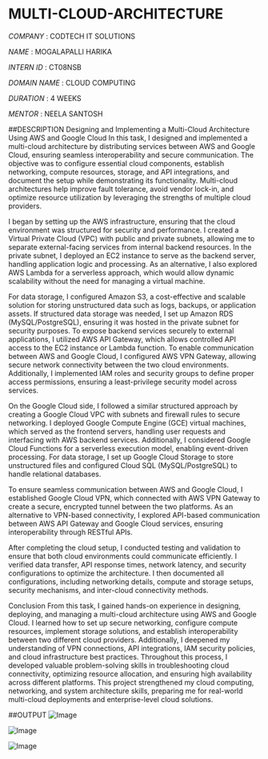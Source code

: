 # MULTI-CLOUD-ARCHITECTURE

*COMPANY* : CODTECH IT SOLUTIONS

*NAME* : MOGALAPALLI HARIKA

*INTERN ID* : CT08NSB

*DOMAIN NAME* : CLOUD COMPUTING

*DURATION* : 4 WEEKS

*MENTOR* : NEELA SANTOSH

##DESCRIPTION
Designing and Implementing a Multi-Cloud Architecture Using AWS and Google Cloud
In this task, I designed and implemented a multi-cloud architecture by distributing services between AWS and Google Cloud, ensuring seamless interoperability and secure communication. The objective was to configure essential cloud components, establish networking, compute resources, storage, and API integrations, and document the setup while demonstrating its functionality. Multi-cloud architectures help improve fault tolerance, avoid vendor lock-in, and optimize resource utilization by leveraging the strengths of multiple cloud providers.

I began by setting up the AWS infrastructure, ensuring that the cloud environment was structured for security and performance. I created a Virtual Private Cloud (VPC) with public and private subnets, allowing me to separate external-facing services from internal backend resources. In the private subnet, I deployed an EC2 instance to serve as the backend server, handling application logic and processing. As an alternative, I also explored AWS Lambda for a serverless approach, which would allow dynamic scalability without the need for managing a virtual machine.

For data storage, I configured Amazon S3, a cost-effective and scalable solution for storing unstructured data such as logs, backups, or application assets. If structured data storage was needed, I set up Amazon RDS (MySQL/PostgreSQL), ensuring it was hosted in the private subnet for security purposes. To expose backend services securely to external applications, I utilized AWS API Gateway, which allows controlled API access to the EC2 instance or Lambda function. To enable communication between AWS and Google Cloud, I configured AWS VPN Gateway, allowing secure network connectivity between the two cloud environments. Additionally, I implemented IAM roles and security groups to define proper access permissions, ensuring a least-privilege security model across services.

On the Google Cloud side, I followed a similar structured approach by creating a Google Cloud VPC with subnets and firewall rules to secure networking. I deployed Google Compute Engine (GCE) virtual machines, which served as the frontend servers, handling user requests and interfacing with AWS backend services. Additionally, I considered Google Cloud Functions for a serverless execution model, enabling event-driven processing. For data storage, I set up Google Cloud Storage to store unstructured files and configured Cloud SQL (MySQL/PostgreSQL) to handle relational databases.

To ensure seamless communication between AWS and Google Cloud, I established Google Cloud VPN, which connected with AWS VPN Gateway to create a secure, encrypted tunnel between the two platforms. As an alternative to VPN-based connectivity, I explored API-based communication between AWS API Gateway and Google Cloud services, ensuring interoperability through RESTful APIs.

After completing the cloud setup, I conducted testing and validation to ensure that both cloud environments could communicate efficiently. I verified data transfer, API response times, network latency, and security configurations to optimize the architecture. I then documented all configurations, including networking details, compute and storage setups, security mechanisms, and inter-cloud connectivity methods.

Conclusion
From this task, I gained hands-on experience in designing, deploying, and managing a multi-cloud architecture using AWS and Google Cloud. I learned how to set up secure networking, configure compute resources, implement storage solutions, and establish interoperability between two different cloud providers. Additionally, I deepened my understanding of VPN connections, API integrations, IAM security policies, and cloud infrastructure best practices. Throughout this process, I developed valuable problem-solving skills in troubleshooting cloud connectivity, optimizing resource allocation, and ensuring high availability across different platforms. This project strengthened my cloud computing, networking, and system architecture skills, preparing me for real-world multi-cloud deployments and enterprise-level cloud solutions.

##OUTPUT
![Image](https://github.com/user-attachments/assets/cb84977e-e404-4174-98be-f6ecd4fab12e)

![Image](https://github.com/user-attachments/assets/d8ca6fac-dbe3-450f-8aa5-58a21f1d613d)

![Image](https://github.com/user-attachments/assets/248cce2d-8419-41f4-8e27-aee2e4a64c4d)

